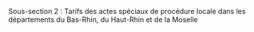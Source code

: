 Sous-section 2 : Tarifs des actes spéciaux de procédure locale dans les départements du Bas-Rhin, du Haut-Rhin et de la Moselle 